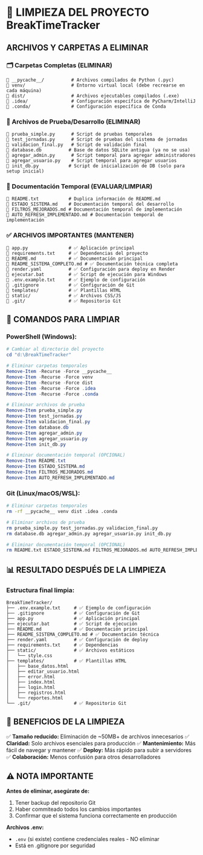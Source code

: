 # 🧹 LIMPIEZA DEL PROYECTO BreakTimeTracker

## ARCHIVOS Y CARPETAS A ELIMINAR

### 🗂️ Carpetas Completas (ELIMINAR)
```
📁 __pycache__/          # Archivos compilados de Python (.pyc)
📁 venv/                 # Entorno virtual local (debe recrearse en cada máquina)
📁 dist/                 # Archivos ejecutables compilados (.exe)
📁 .idea/                # Configuración específica de PyCharm/IntelliJ
📁 .conda/               # Configuración específica de Conda
```

### 📄 Archivos de Prueba/Desarrollo (ELIMINAR)
```
📄 prueba_simple.py      # Script de pruebas temporales
📄 test_jornadas.py      # Script de pruebas del sistema de jornadas
📄 validacion_final.py   # Script de validación final
📄 database.db          # Base de datos SQLite antigua (ya no se usa)
📄 agregar_admin.py      # Script temporal para agregar administradores
📄 agregar_usuario.py    # Script temporal para agregar usuarios
📄 init_db.py           # Script de inicialización de DB (solo para setup inicial)
```

### 📝 Documentación Temporal (EVALUAR/LIMPIAR)
```
📄 README.txt           # Duplica información de README.md
📄 ESTADO_SISTEMA.md    # Documentación temporal del desarrollo
📄 FILTROS_MEJORADOS.md # Documentación temporal de implementación
📄 AUTO_REFRESH_IMPLEMENTADO.md # Documentación temporal de implementación
```

### ✅ ARCHIVOS IMPORTANTES (MANTENER)
```
📄 app.py               # ✅ Aplicación principal
📄 requirements.txt     # ✅ Dependencias del proyecto
📄 README.md            # ✅ Documentación principal
📄 README_SISTEMA_COMPLETO.md # ✅ Documentación técnica completa
📄 render.yaml          # ✅ Configuración para deploy en Render
📄 ejecutar.bat         # ✅ Script de ejecución para Windows
📄 .env.example.txt     # ✅ Ejemplo de configuración
📄 .gitignore           # ✅ Configuración de Git
📁 templates/           # ✅ Plantillas HTML
📁 static/              # ✅ Archivos CSS/JS
📁 .git/                # ✅ Repositorio Git
```

## 🔧 COMANDOS PARA LIMPIAR

### PowerShell (Windows):
```powershell
# Cambiar al directorio del proyecto
cd "d:\BreakTimeTracker"

# Eliminar carpetas temporales
Remove-Item -Recurse -Force __pycache__
Remove-Item -Recurse -Force venv
Remove-Item -Recurse -Force dist
Remove-Item -Recurse -Force .idea
Remove-Item -Recurse -Force .conda

# Eliminar archivos de prueba
Remove-Item prueba_simple.py
Remove-Item test_jornadas.py
Remove-Item validacion_final.py
Remove-Item database.db
Remove-Item agregar_admin.py
Remove-Item agregar_usuario.py
Remove-Item init_db.py

# Eliminar documentación temporal (OPCIONAL)
Remove-Item README.txt
Remove-Item ESTADO_SISTEMA.md
Remove-Item FILTROS_MEJORADOS.md
Remove-Item AUTO_REFRESH_IMPLEMENTADO.md
```

### Git (Linux/macOS/WSL):
```bash
# Eliminar carpetas temporales
rm -rf __pycache__ venv dist .idea .conda

# Eliminar archivos de prueba
rm prueba_simple.py test_jornadas.py validacion_final.py
rm database.db agregar_admin.py agregar_usuario.py init_db.py

# Eliminar documentación temporal (OPCIONAL)
rm README.txt ESTADO_SISTEMA.md FILTROS_MEJORADOS.md AUTO_REFRESH_IMPLEMENTADO.md
```

## 📊 RESULTADO DESPUÉS DE LA LIMPIEZA

### Estructura final limpia:
```
BreakTimeTracker/
├── .env.example.txt     # ✅ Ejemplo de configuración
├── .gitignore           # ✅ Configuración de Git
├── app.py               # ✅ Aplicación principal
├── ejecutar.bat         # ✅ Script de ejecución
├── README.md            # ✅ Documentación principal
├── README_SISTEMA_COMPLETO.md # ✅ Documentación técnica
├── render.yaml          # ✅ Configuración de deploy
├── requirements.txt     # ✅ Dependencias
├── static/              # ✅ Archivos estáticos
│   └── style.css
├── templates/           # ✅ Plantillas HTML
│   ├── base_datos.html
│   ├── editar_usuario.html
│   ├── error.html
│   ├── index.html
│   ├── login.html
│   ├── registros.html
│   └── reportes.html
└── .git/                # ✅ Repositorio Git
```

## 💾 BENEFICIOS DE LA LIMPIEZA

✅ **Tamaño reducido:** Eliminación de ~50MB+ de archivos innecesarios
✅ **Claridad:** Solo archivos esenciales para producción
✅ **Mantenimiento:** Más fácil de navegar y mantener
✅ **Deploy:** Más rápido para subir a servidores
✅ **Colaboración:** Menos confusión para otros desarrolladores

## ⚠️ NOTA IMPORTANTE

**Antes de eliminar, asegúrate de:**
1. Tener backup del repositorio Git
2. Haber commiteado todos los cambios importantes
3. Confirmar que el sistema funciona correctamente en producción

**Archivos .env:** 
- `.env` (si existe) contiene credenciales reales - NO eliminar
- Está en .gitignore por seguridad

